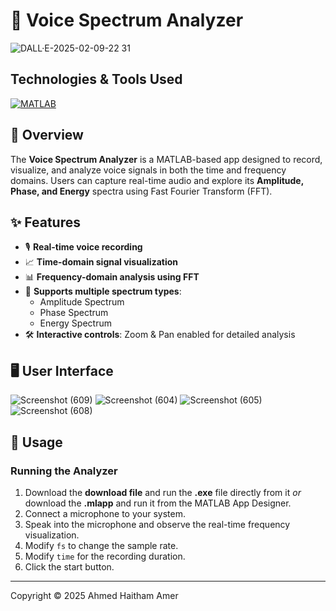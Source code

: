 # 🎤 Voice Spectrum Analyzer

![DALL·E-2025-02-09-22 31](https://github.com/user-attachments/assets/7faa69f8-a9f9-4c77-a912-5489479f4174)

## Technologies & Tools Used

[![MATLAB](https://img.shields.io/badge/MATLAB-R2025-red?logo=mathworks&logoColor=white)](https://www.mathworks.com/products/matlab.html)

## 📌 Overview
The **Voice Spectrum Analyzer** is a MATLAB-based app designed to record, visualize, and analyze voice signals in both the time and frequency domains. Users can capture real-time audio and explore its **Amplitude, Phase, and Energy** spectra using Fast Fourier Transform (FFT).

## ✨ Features
- 🎙️ **Real-time voice recording**
- 📈 **Time-domain signal visualization**
- 📊 **Frequency-domain analysis using FFT**
- 🔄 **Supports multiple spectrum types**:
  - Amplitude Spectrum
  - Phase Spectrum
  - Energy Spectrum
- 🛠️ **Interactive controls**: Zoom & Pan enabled for detailed analysis

## 🖥️ User Interface

![Screenshot (609)](https://github.com/user-attachments/assets/21707332-b944-45c1-90f2-76489ffe7cea)
![Screenshot (604)](https://github.com/user-attachments/assets/fd2ed15b-d02d-4ea0-a220-73f54daeb15f)
![Screenshot (605)](https://github.com/user-attachments/assets/9bdd6ab5-d7b0-49a4-87c5-1d302fb50f18)
![Screenshot (608)](https://github.com/user-attachments/assets/967525b7-5680-4712-8a65-2d40ec0ca2b5)

## 🚀 Usage

### Running the Analyzer

1. Download the **download file** and run the **.exe** file directly from it *or* download the **.mlapp** and run it from the MATLAB App Designer.
2. Connect a microphone to your system.
3. Speak into the microphone and observe the real-time frequency visualization.
4. Modify `fs` to change the sample rate.
5. Modify `time` for the recording duration.
6. Click the start button.

---

Copyright © 2025 Ahmed Haitham Amer
